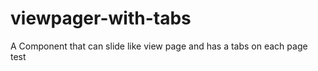 viewpager-with-tabs
===================

A Component that can slide like view page and has a tabs on each page
test
